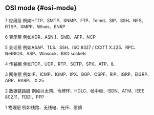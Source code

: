 ## OSI mode {#osi-mode}

7 应用层 例如HTTP、SMTP、SNMP、FTP、Telnet、SIP、SSH、NFS、RTSP、XMPP、Whois、ENRP

6 表示层 例如XDR、ASN.1、SMB、AFP、NCP

5 会话层 例如ASAP、TLS、SSH、ISO 8327 / CCITT X.225、RPC、NetBIOS、ASP、Winsock、BSD sockets

4 传输层 例如TCP、UDP、RTP、SCTP、SPX、ATP、IL

3 网络层 例如IP、ICMP、IGMP、IPX、BGP、OSPF、RIP、IGRP、EIGRP、ARP、RARP、 X.25

2 数据链路层 例如以太网、令牌环、HDLC、帧中继、ISDN、ATM、IEEE 802.11、FDDI、PPP

1 物理层 例如线路、无线电、光纤、信鸽